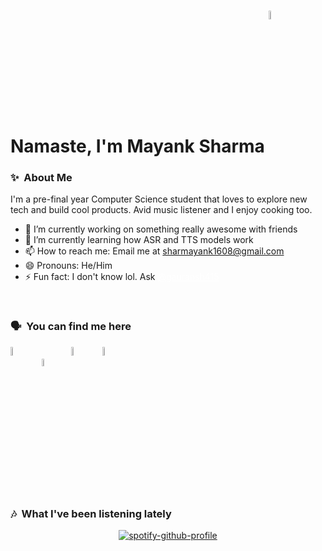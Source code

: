 # Namaste, I'm Mayank Sharma <a href="https://sharmayank.co"><img src="https://www.icegif.com/wp-content/uploads/2023/07/icegif-176.gif" width=6% style="vertical-align: bottom;"></a>


### ✨&nbsp; About Me

I'm a pre-final year Computer Science student that loves to explore new tech and build cool products. Avid music listener and I enjoy cooking too.

- 🔭 I’m currently working on something really awesome with friends
- 🌱 I’m currently learning how ASR and TTS models work
- 📫 How to reach me: Email me at <a href="mailto:sharmayank1608@gmail.com" style="color: yellowgreen">sharmayank1608@gmail.com</a>
- 😄 Pronouns: He/Him
- ⚡ Fun fact: I don't know lol. Ask <a href="https://github.com/gauransh415" style="color: white">@gauransh415</a>
<br>


### 🗣️&nbsp; You can find me here
<a href="https://www.linkedin.com/in/shar-mayank/"><img src="https://upload.wikimedia.org/wikipedia/commons/8/81/LinkedIn_icon.svg" width=6% style="vertical-align: bottom;"></a>
&nbsp; &nbsp; <a href="https://x.com/sharmayank16"><img src="https://upload.wikimedia.org/wikipedia/commons/5/53/X_logo_2023_original.svg" width=5.5% style="vertical-align: bottom;"></a>
&nbsp; &nbsp; <a href="https://www.youtube.com/@shar_mayank"><img src="https://upload.wikimedia.org/wikipedia/commons/0/09/YouTube_full-color_icon_%282017%29.svg" width=6%;></a>
&nbsp; &nbsp; <a href="https://open.spotify.com/user/31nnp65x2sxb2pctdl574jxc2lte?si=Jg4Pl1EMQXWmLB5B7H7rmg"><img src="https://upload.wikimedia.org/wikipedia/commons/8/84/Spotify_icon.svg" width=6% style="vertical-align: bottom;"></a>

### 🎶&nbsp; What I've been listening lately

<div align=center>

[![spotify-github-profile](https://spotify-github-profile.kittinanx.com/api/view?uid=31nnp65x2sxb2pctdl574jxc2lte&cover_image=true&theme=default&show_offline=false&background_color=121212&interchange=true)](https://spotify-github-profile.kittinanx.com/api/view?uid=31nnp65x2sxb2pctdl574jxc2lte&redirect=true)

</div>


<!-- #TODO: add tech stack displayer
#TODO: add this week I spent time on thing. ref: https://github.com/abhisheknaiidu/abhisheknaiidu/blob/master/README.md
#TODO: add github stats -->
